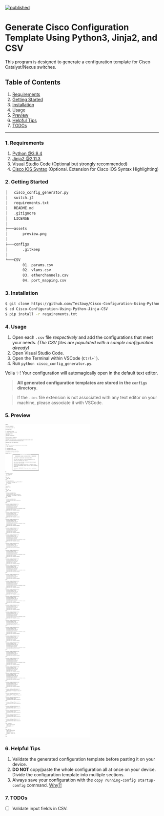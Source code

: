 [![published](https://static.production.devnetcloud.com/codeexchange/assets/images/devnet-published.svg)](https://developer.cisco.com/codeexchange/github/repo/Tes3awy/Cisco-Configuration-Using-Python-Jinja-CSV)

# Generate Cisco Configuration Template Using Python3, Jinja2, and CSV

This program is designed to generate a configuration template for Cisco Catalyst/Nexus switches.

## Table of Contents

1. [Requirements](#1-requirements)
2. [Getting Started](#2-getting-started)
3. [Installation](#3-installation)
4. [Usage](#4-usage)
5. [Preview](#5-preview)
6. [Helpful Tips](#6-helpful-tips)
7. [TODOs](#7-todos)

---

### 1. Requirements

1. [Python @3.9.4](https://www.python.org/)
2. [Jinja2 @2.11.3](https://jinja.palletsprojects.com/en/2.11.x/)
3. [Visual Studio Code](https://code.visualstudio.com/) (Optional but strongly recommended)
4. [Cisco IOS Syntax](https://marketplace.visualstudio.com/items?itemName=jamiewoodio.cisco) (Optional. Extension for Cisco IOS Syntax Highlighting)

### 2. Getting Started

```bash
│   cisco_config_generator.py
│   switch.j2
│   requirements.txt
│   README.md
│   .gitignore
│   LICENSE
│
├───assets
│       preview.png
│
├───configs
│       .gitkeep
│
└───CSV
        01. params.csv
        02. vlans.csv
        03. etherchannels.csv
        04. port_mapping.csv
```

### 3. Installation

```bash
$ git clone https://github.com/Tes3awy/Cisco-Configuration-Using-Python-Jinja-CSV.git
$ cd Cisco-Configuration-Using-Python-Jinja-CSV
$ pip install -r requirements.txt
```

### 4. Usage

1. Open each `.csv` file _respectively_ and add the configurations that meet your needs. _(The CSV files are populated with a sample configuration already)_
2. Open Visual Studio Code.
3. Open the Terminal within VSCode (`` Ctrl+` ``).
4. Run `python cisco_config_generator.py`.

Voila :sparkles:! Your configuration will automagically open in the default text editor.

> **All generated configuration templates are stored in the `configs` directory.**

> If the `.ios` file extension is not associated with any text editor on your machine, please associate it with VSCode.

### 5. Preview

![Preview](assets/preview.png)

### 6. Helpful Tips

1. Validate the generated configuration template before pasting it on your device.
2. **DO NOT** copy/paste the whole configuration all at once on your device. Divide the configuration template into multiple sections.
3. Always save your configuration with the `copy running-config startup-config` command. [Why?!](https://networkengineering.stackexchange.com/questions/52309/diffrence-between-wr-and-copy-running-config-to-startup-config#answer-52310)

### 7. TODOs

- [ ] Validate input fields in CSV.
